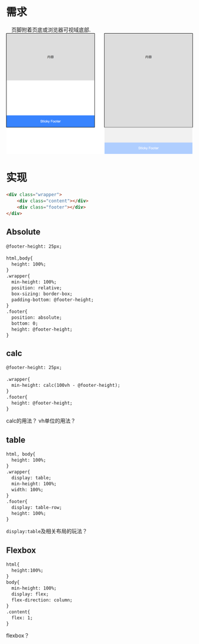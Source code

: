 # 需求
&emsp;页脚附着页底或浏览器可视域底部.
![](./sticky_footer1.png)

# 实现
```html
<div class="wrapper">
	<div class="content"></div>
	<div class="footer"></div>
</div>
```
## Absolute
```less
@footer-height: 25px;

html,body{
  height: 100%;
}
.wrapper{
  min-height: 100%;
  position: relative;
  box-sizing: border-box;
  padding-bottom: @footer-height;
}
.footer{
  position: absolute;
  bottom: 0;
  height: @footer-height;
}
```
## calc
```less
@footer-height: 25px;

.wrapper{
  min-height: calc(100vh - @footer-height);
}
.footer{
  height: @footer-height;
}
```
calc的用法？
vh单位的用法？
## table
```
html, body{
  height: 100%;
}
.wrapper{
  display: table;
  min-height: 100%;
  width: 100%;
}
.footer{
  display: table-row;
  height: 100%;
}
```
`display:table`及相关布局的玩法？
## Flexbox
```
html{
  height:100%;
}
body{
  min-height: 100%;
  display: flex;
  flex-direction: column;
}
.content{
  flex: 1;
}
```
flexbox？
